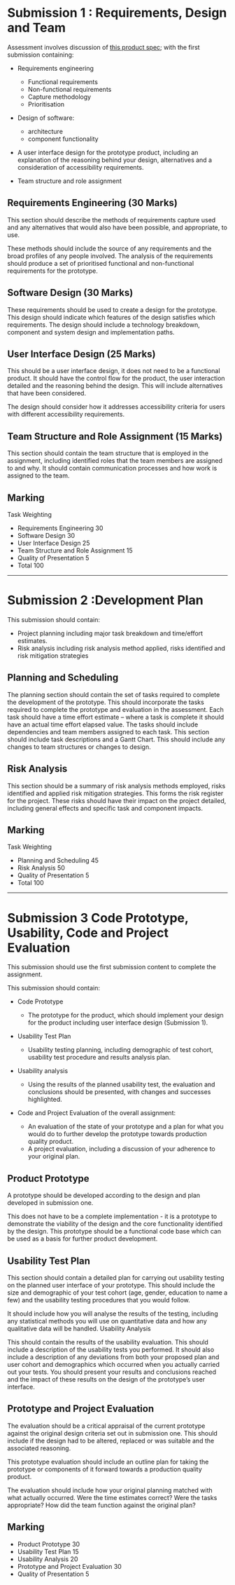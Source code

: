 # Submission 1 : Requirements, Design and Team

Assessment involves discussion of [this product spec](spec.md); with the first submission containing:

* Requirements engineering
    * Functional requirements
	* Non-functional requirements
	* Capture methodology
	* Prioritisation
	
* Design of software:
	* architecture
	* component functionality	

* A user interface design for the prototype product, including an explanation of the reasoning behind your design, alternatives and a consideration of accessibility requirements.

* Team structure and role assignment

## Requirements Engineering (30 Marks)

This section should describe the methods of requirements capture used and any alternatives that would also have been possible, and appropriate, to use. 

These methods should include the source of any requirements and the broad profiles of any people involved. The analysis of the requirements should produce a set of prioritised functional and non-functional requirements for the prototype.

## Software Design (30 Marks)

These requirements should be used to create a design for the prototype. This design should indicate which features of the design satisfies which requirements. The design should include a technology breakdown, component and system design and implementation paths.

## User Interface Design (25 Marks)

This should be a user interface design, it does not need to be a functional product. It should have the control flow for the product, the user interaction detailed and the reasoning behind the design. This will include alternatives that have been considered.

The design should consider how it addresses accessibility criteria for users with different accessibility requirements.

## Team Structure and Role Assignment (15 Marks)

This section should contain the team structure that is employed in the assignment, including identified roles that the team members are assigned to and why. It should contain communication processes and how work is assigned to the team.

## Marking

Task Weighting

* Requirements Engineering 30
* Software Design 30
* User Interface Design 25
* Team Structure and Role Assignment 15
* Quality of Presentation 5
* Total 100

---

# Submission 2 :Development Plan

This submission should contain:
* Project	planning	including	major	task	breakdown	and	time/effort	estimates.
* Risk	analysis	including	risk	analysis	method	applied,	risks	identified	and	risk mitigation	strategies

## Planning and Scheduling
The planning section should contain the set of tasks required to complete the development of the prototype. This should incorporate the tasks required to complete the prototype and evaluation in the assessment. 
Each task should have a time effort estimate – where a task is complete it should have an actual time effort elapsed value. 
The tasks should include dependencies and team members assigned to each task.
This section should include task descriptions and a Gantt Chart.
This should include any changes to team structures or changes to design.

## Risk Analysis
This section should be a summary of risk analysis methods employed, risks identified and applied risk mitigation strategies. 
This forms the risk register for the project. These risks should have their impact on the project detailed, including general effects and specific task and component impacts.

## Marking
Task Weighting

* Planning and Scheduling 45
* Risk Analysis 50
* Quality of Presentation 5
* Total 100

---

# Submission 3 Code Prototype, Usability, Code and Project Evaluation

This submission should use the first submission content to complete the assignment.

This submission should contain:

* Code Prototype
    * The prototype for the	product, which should implement	your design	for	the	product	including user interface design (Submission	1).

* Usability	Test Plan
    * Usability	testing	planning, including	demographic	of test	cohort,	usability test procedure and results analysis plan.

* Usability	analysis
    * Using	the	results	of the planned usability test, the evaluation and conclusions should be	presented,	with changes and successes highlighted.

* Code and Project	Evaluation of the overall assignment:
    * An evaluation	of the state of	your prototype and a plan for what you would do	to further develop the prototype towards production	quality product.
    * A	project	evaluation, including a	discussion of your adherence to	your original plan.
      
## Product Prototype

A prototype should be developed according to the design and plan developed in submission
one.

This does not have to be a complete implementation - it is a prototype to demonstrate the
viability of the design and the core functionality identified by the design.
This prototype should be a functional code base which can be used as a basis for further
product development.

## Usability Test Plan

This section should contain a detailed plan for carrying out usability testing on the planned
user interface of your prototype. This should include the size and demographic of your test
cohort (age, gender, education to name a few) and the usability testing procedures that you
would follow.

It should include how you will analyse the results of the testing, including any statistical
methods you will use on quantitative data and how any qualitative data will be handled.
Usability Analysis

This should contain the results of the usability evaluation. This should include a description of
the usability tests you performed. It should also include a description of any deviations from
both your proposed plan and user cohort and demographics which occurred when you actually
carried out your tests. You should present your results and conclusions reached and the
impact of these results on the design of the prototype’s user interface.

## Prototype and Project Evaluation

The evaluation should be a critical appraisal of the current prototype against the original
design criteria set out in submission one. This should include if the design had to be altered,
replaced or was suitable and the associated reasoning.

This prototype evaluation should include an outline plan for taking the prototype or
components of it forward towards a production quality product.

The evaluation should include how your original planning matched with what actually
occurred. Were the time estimates correct? Were the tasks appropriate? How did the team
function against the original plan?

## Marking

* Product Prototype 30
* Usability Test Plan 15
* Usability Analysis 20
* Prototype and Project Evaluation 30
* Quality of Presentation 5
